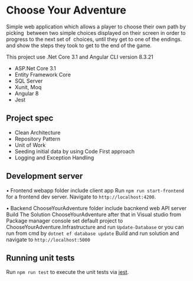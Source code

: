 # Choose Your Adventure

Simple web application which allows a player to choose their own path by picking  between two simple choices displayed on their screen in order to progress to the next set of  choices, until they get to one of the endings. and show the steps they took to get to the end of the game.

This project use .Net Core 3.1 and Angular CLI version 8.3.21

- ASP.Net Core 3.1
- Entity Framework Core
- SQL Server
- Xunit, Moq
- Angular 8
- Jest

## Project spec

- Clean Architecture
- Repository Pattern
- Unit of Work
- Seeding initial data by using Code First approach
- Logging and Exception Handling

## Development server

• Frontend 
webapp folder include client app 
Run `npm run start-frontend` for a frontend dev server. Navigate to `http://localhost:4200`. 

• Backend 
ChooseYourAdventure folder include bacnkend web API server
Build The Solution ChooseYourAdventure after that in Visual studio from Package manager console set default project to ChooseYourAdventure.Infrastructure and run `Update-Database` or you can run from cmd by `dotnet ef database update`
Build and run solution and navigate to `http://localhost:5000`

## Running unit tests

Run `npm run test` to execute the unit tests via [jest](https://jestjs.io).
